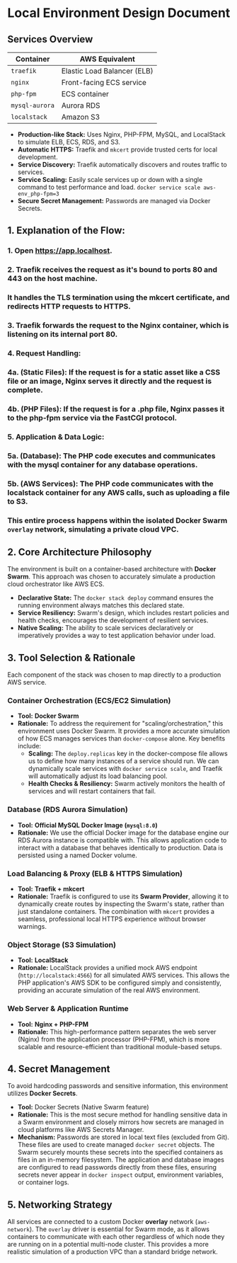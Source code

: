 # Local Environment Design Document

## Services Overview

| Container       |      AWS Equivalent         |
|-----------------|-----------------------------|
| `traefik`       | Elastic Load Balancer (ELB) |
| `nginx`         | Front-facing ECS service    |
| `php-fpm`       | ECS container               |
| `mysql-aurora`  | Aurora RDS                  |
| `localstack`    | Amazon S3                   |

* **Production-like Stack:** Uses Nginx, PHP-FPM, MySQL, and LocalStack to simulate ELB, ECS, RDS, and S3.
* **Automatic HTTPS:** Traefik and `mkcert` provide trusted certs for local development.
* **Service Discovery:** Traefik automatically discovers and routes traffic to services.
* **Service Scaling:** Easily scale services up or down with a single command to test performance and load. ``` docker service scale aws-env_php-fpm=3 ```
* **Secure Secret Management:** Passwords are managed via Docker Secrets.


## 1. Explanation of the Flow:

### 1. Open https://app.localhost.

### 2. Traefik receives the request as it's bound to ports 80 and 443 on the host machine. 
###    It handles the TLS termination using the mkcert certificate, and redirects HTTP requests to HTTPS.

### 3. Traefik forwards the request to the Nginx container, which is listening on its internal port 80.

### 4. Request Handling:
### 4a. (Static Files): If the request is for a static asset like a CSS file or an image, Nginx serves it directly and the request is complete.
### 4b. (PHP Files): If the request is for a .php file, Nginx passes it to the php-fpm service via the FastCGI protocol.

### 5. Application & Data Logic:
### 5a. (Database): The PHP code executes and communicates with the mysql container for any database operations.
### 5b. (AWS Services): The PHP code communicates with the localstack container for any AWS calls, such as uploading a file to S3.

### This entire process happens within the isolated Docker Swarm `overlay` network, simulating a private cloud VPC.


## 2. Core Architecture Philosophy

The environment is built on a container-based architecture with **Docker Swarm**. This approach was chosen to accurately simulate a production cloud orchestrator like AWS ECS.

* **Declarative State:** The `docker stack deploy` command ensures the running environment always matches this declared state.
* **Service Resiliency:** Swarm's design, which includes restart policies and health checks, encourages the development of resilient services.
* **Native Scaling:** The ability to scale services declaratively or imperatively provides a way to test application behavior under load.


## 3. Tool Selection & Rationale

Each component of the stack was chosen to map directly to a production AWS service.

### Container Orchestration (ECS/EC2 Simulation)
* **Tool:** **Docker Swarm**
* **Rationale:** To address the requirement for "scaling/orchestration," this environment uses Docker Swarm. It provides a more accurate simulation of how ECS manages services than `docker-compose` alone. Key benefits include:
    * **Scaling:** The `deploy.replicas` key in the docker-compose file allows us to define how many instances of a service should run. We can dynamically scale services with `docker service scale`, and Traefik will automatically adjust its load balancing pool.
    * **Health Checks & Resiliency:** Swarm actively monitors the health of services and will restart containers that fail.

### Database (RDS Aurora Simulation)
* **Tool:** **Official MySQL Docker Image (`mysql:8.0`)**
* **Rationale:** We use the official Docker image for the database engine our RDS Aurora instance is compatible with. This allows application code to interact with a database that behaves identically to production. Data is persisted using a named Docker volume.

### Load Balancing & Proxy (ELB & HTTPS Simulation)
* **Tool:** **Traefik + mkcert**
* **Rationale:** Traefik is configured to use its **Swarm Provider**, allowing it to dynamically create routes by inspecting the Swarm's state, rather than just standalone containers. The combination with `mkcert` provides a seamless, professional local HTTPS experience without browser warnings.

### Object Storage (S3 Simulation)
* **Tool:** **LocalStack**
* **Rationale:** LocalStack provides a unified mock AWS endpoint (`http://localstack:4566`) for all simulated AWS services. This allows the PHP application's AWS SDK to be configured simply and consistently, providing an accurate simulation of the real AWS environment.

### Web Server & Application Runtime
* **Tool:** **Nginx + PHP-FPM**
* **Rationale:** This high-performance pattern separates the web server (Nginx) from the application processor (PHP-FPM), which is more scalable and resource-efficient than traditional module-based setups.


## 4. Secret Management

To avoid hardcoding passwords and sensitive information, this environment utilizes **Docker Secrets**.

* **Tool:** Docker Secrets (Native Swarm feature)
* **Rationale:** This is the most secure method for handling sensitive data in a Swarm environment and closely mirrors how secrets are managed in cloud platforms like AWS Secrets Manager.
* **Mechanism:** Passwords are stored in local text files (excluded from Git). These files are used to create managed `docker secret` objects. The Swarm securely mounts these secrets into the specified containers as files in an in-memory filesystem. The application and database images are configured to read passwords directly from these files, ensuring secrets never appear in `docker inspect` output, environment variables, or container logs.


## 5. Networking Strategy

All services are connected to a custom Docker **overlay** network (`aws-network`). The `overlay` driver is essential for Swarm mode, as it allows containers to communicate with each other regardless of which node they are running on in a potential multi-node cluster. This provides a more realistic simulation of a production VPC than a standard bridge network.

